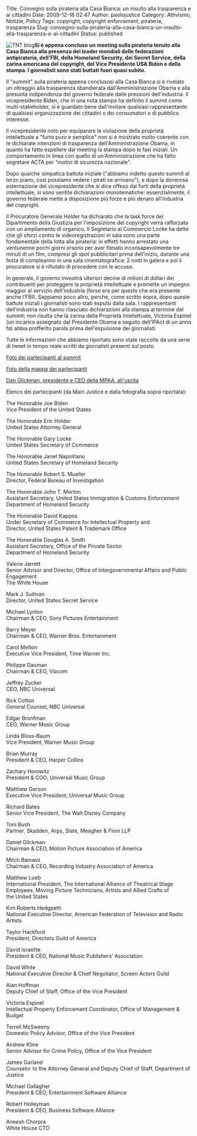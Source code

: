 Title: Convegno sulla pirateria alla Casa Bianca: un insulto alla trasparenza e ai cittadini
Date: 2009-12-16 02:47
Author: paolojustice
Category: Attivismo, Notizie, Policy
Tags: copyright, copyright enforcement, pirateria, trasparenza
Slug: convegno-sulla-pirateria-alla-casa-bianca-un-insulto-alla-trasparenza-e-ai-cittadini
Status: published

![TNT blog](http://blog.tntvillage.scambioetico.org/wp-content/uploads/2009/12/worldradar.jpg)**Si è appena concluso un meeting sulla pirateria tenuto alla Casa Bianca alla presenza dei leader mondiali delle federazioni antipirateria, dell'FBI, della Homeland Security, dei Secret Service, della zarina americana del copyright, del Vice Presidente USA Biden e della stampa. I giornalisti sono stati buttati fuori quasi subito.**

  

**<!--more-->**

Il "summit" sulla pirateria appena conclusosi alla Casa Bianca si è rivelato un oltraggio alla trasparenza sbandierata dall'Amministrazione Obama e alla presunta indipendenza del governo federale dalle pressioni dell'industria. Il vicepresidente Biden, che in una nota stampa ha definito il summit come multi-stakeholder, si è guardato bene dall'invitare qualsiasi rappresentante di qualsiasi organizzazione dei cittadini o dei consumatori o di pubblico interesse.

Il vicepresidente noto per equiparare la violazione della proprietà intellettuale a "furto puro e semplice" non si è mostrato molto coerente con le dichiarate intenzioni di trasparenza dell'Amministrazione Obama, in quanto ha fatto espellere dal meeting la stampa dopo le fasi iniziali. Un comportamento in linea con quello di un'Amministrazione che ha fatto segretare ACTA per "motivi di sicurezza nazionale".

Dopo qualche simpatica battuta iniziale ("abbiamo indetto questo summit al terzo piano, così possiamo vedere i pirati se arrivano"), e dopo la doverosa esternazione del vicepresidente che si dice offeso dai furti della proprietà intellettuale, si sono sentite dichiarazioni monotematiche: essenzialmente, il governo federale mette a disposizione più forze e più denaro all'industria del copyright.

Il Procuratore Generale Holder ha dichiarato che la task force del Dipartimento della Giustizia per l'imposizione del copyright verrà rafforzata con un ampliamento di organico. Il Segretario al Commercio Locke ha detto che gli sforzi contro le videoregistrazioni in sala sono una parte fondamentale della lotta alla pirateria: in effetti hanno arrestato una ventunenne pochi giorni orsono per aver filmato inconsapevolmente tre minuti di un film, compresi gli spot pubblicitari prima dell'inizio, durante una festa di compleanno in una sala cinematografica: 2 notti in galera e poi il procuratore si è rifiutato di procedere con le accuse.

In generale, il governo investirà ulteriori decine di milioni di dollari dei contribuenti per proteggere la proprietà intellettuale e promette un impegno maggior al servizio dell'industria (forse era per questo che era presente anche l'FBI). Sappiamo poco altro, perché, come scritto sopra, dopo queste battute iniziali i giornalisti sono stati espulsi dalla sala. I rappresentanti dell'industria non hanno rilasciato dichiarazioni alla stampa al termine del summit; non risulta che la zarina della Proprietà Intellettuale, Victoria Espinel (un incarico assegnato dal Presidente Obama a seguito dell'IPAct di un anno fa) abbia profferito parola prima dell'espulsione dei giornalisti.

Tutte le informazioni che abbiamo riportato sono state raccolte da una serie di tweet in tempo reale scritti da giornalisti presenti sul posto.

[Foto dei partecipanti al summit](http://img50.yfrog.com/i/myiw.jpg/)

[Foto della mappa dei partecipanti](http://img129.yfrog.com/i/qcma.jpg/)

[Dan Glickman, presidente e CEO della MPAA, all'uscita](http://img115.yfrog.com/i/dcd.jpg/)

Elenco dei partecipanti (da Main Justice e dalla fotografia sopra riportata):

The Honorable Joe Biden  
Vice President of the United States

The Honorable Eric Holder  
United States Attorney General

The Honorable Gary Locke  
United States Secretary of Commerce

The Honorable Janet Napolitano  
United States Secretary of Homeland Security

The Honorable Robert S. Mueller  
Director, Federal Bureau of Investigation

The Honorable John T. Morton  
Assistant Secretary, United States Immigration & Customs Enforcement  
Department of Homeland Security

The Honorable David Kappos  
Under Secretary of Commerce for Intellectual Property and  
Director, United States Patent & Trademark Office

The Honorable Douglas A. Smith  
Assistant Secretary, Office of the Private Sector  
Department of Homeland Security

Valerie Jarrett  
Senior Advisor and Director, Office of Intergovernmental Affairs and Public Engagement  
The White House

Mark J. Sullivan  
Director, United States Secret Service

Michael Lynton  
Chairman & CEO, Sony Pictures Entertainment

Barry Meyer  
Chairman & CEO, Warner Bros. Entertainment

Carol Melton  
Executive Vice President, Time Warner Inc.

Philippe Dauman  
Chairman & CEO, Viacom

Jeffrey Zucker  
CEO, NBC Universal

Rick Cotton  
General Counsel, NBC Universal

Edgar Bronfman  
CEO, Warner Music Group

Linda Bloss-Baum  
Vice President, Warner Music Group

Brian Murray  
President & CEO, Harper Collins

Zachary Horowitz  
President & COO, Universal Music Group

Matthew Gerson  
Executive Vice President, Universal Music Group

Richard Bates  
Senior Vice President, The Walt Disney Company

Toni Bush  
Partner, Skadden, Arps, Slate, Meagher & Flom LLP

Daniel Glickman  
Chairman & CEO, Motion Picture Association of America

Mitch Bainwol  
Chairman & CEO, Recording Industry Association of America

Matthew Loeb  
International President, The International Alliance of Theatrical Stage  
Employees, Moving Picture Technicians, Artists and Allied Crafts of  
the United States

Kim Roberts Hedgpeth  
National Executive Director, American Federation of Television and Radio Artists

Taylor Hackford  
President, Directors Guild of America

David Israelite  
President & CEO, National Music Publishers’ Association

David White  
National Executive Director & Chief Negotiator, Screen Actors Guild

Alan Hoffman  
Deputy Chief of Staff, Office of the Vice President

Victoria Espinel  
Intellectual Property Enforcement Coordinator, Office of Management &  
Budget

Terrell McSweeny  
Domestic Policy Advisor, Office of the Vice President

Andrew Kline  
Senior Advisor for Crime Policy, Office of the Vice President

James Garland  
Counselor to the Attorney General and Deputy Chief of Staff, Department of Justice

Michael Gallagher  
President & CEO, Entertainment Software Alliance

Robert Holleyman  
President & CEO, Business Software Alliance

Aneesh Chorpra  
White House CTO
